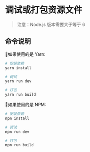 # 调试或打包资源文件

> 注意：Node.js 版本需要大于等于 6

## 命令说明

如果使用的是 Yarn:

```bash
# 安装依赖
yarn install

# 调试
yarn run dev

# 打包
yarn run build
```

如果使用的是 NPM:

```bash
# 安装依赖
npm install

# 调试
npm run dev

# 打包
npm run build
```
